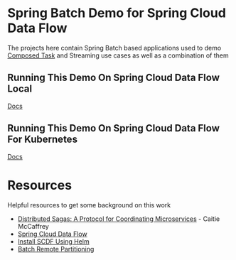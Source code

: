 # Spring Batch Demo for Spring Cloud Data Flow

The projects here contain Spring Batch based applications used to demo [Composed Task](https://dataflow.spring.io/docs/batch-developer-guides/batch/data-flow-composed-task/) and 
Streaming use cases as well as a combination of them

## Running This Demo On Spring Cloud Data Flow Local

[Docs](LOCAL.MD) 

## Running This Demo On Spring Cloud Data Flow For Kubernetes

[Docs](K8s.MD) 
 
# Resources

Helpful resources to get some background on this work

* [Distributed Sagas: A Protocol for Coordinating Microservices](https://youtu.be/0UTOLRTwOX0) - Caitie McCaffrey
* [Spring Cloud Data Flow](https://dataflow.spring.io/) 
* [Install SCDF Using Helm](https://dataflow.spring.io/docs/installation/kubernetes/helm/)
* [Batch Remote Partitioning](https://dataflow.spring.io/docs/feature-guides/batch/partitioning/)
